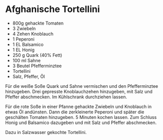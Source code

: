 Afghanische Tortellini
======================

* 800g gehackte Tomaten
* 3 Zwiebeln
* 4 Zehen Knoblauch
* 1 Peperoni
* 1 EL Balsamico
* 1 EL Honig
* 250 g Quark (40% Fett)
* 100 ml Sahne
* 3 Beutel Pfefferminztee
* Tortellini
* Salz, Pfeffer, Öl

Für die weiße Soße Quark und Sahne vermischen und den Pfefferminztee hinzugeben.
Drei gepresste Knoblauchzehen hinzugeben, mit Salz und Pfeffer abschmecken. Im
Kühlschrank durchziehen lassen.

Für die rote Soße in einer Pfanne gehackte Zwiebeln und Knoblauch in etwas
Öl andünsten. Dann die zerkleinerte Peperoni und später die geschälten Tomaten
hinzugeben. 5 Minuten kochen lassen. Zum Schluss Honig und Balsamico dazugeben
und mit Salz und Pfeffer abschmecken.

Dazu in Salzwasser gekochte Tortellini.